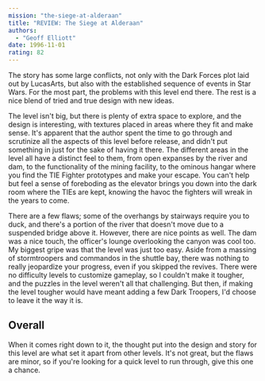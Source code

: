 ```yaml
---
mission: "the-siege-at-alderaan"
title: "REVIEW: The Siege at Alderaan"
authors: 
  - "Geoff Elliott"
date: 1996-11-01
rating: 82
---
```


The story has some large conflicts, not only with the Dark Forces plot laid out by LucasArts, but also with the established sequence of events in Star Wars. For the most part, the problems with this level end there. The rest is a nice blend of tried and true design with new ideas.

The level isn't big, but there is plenty of extra space to explore, and the design is interesting, with textures placed in areas where they fit and make sense. It's apparent that the author spent the time to go through and scrutinize all the aspects of this level before release, and didn't put something in just for the sake of having it there. The different areas in the level all have a distinct feel to them, from open expanses by the river and dam, to the functionality of the mining facility, to the ominous hangar where you find the TIE Fighter prototypes and make your escape. You can't help but feel a sense of foreboding as the elevator brings you down into the dark room where the TIEs are kept, knowing the havoc the fighters will wreak in the years to come.

There are a few flaws; some of the overhangs by stairways require you to duck, and there's a portion of the river that doesn't move due to a suspended bridge above it. However, there are nice points as well. The dam was a nice touch, the officer's lounge overlooking the canyon was cool too. My biggest gripe was that the level was just too easy. Aside from a massing of stormtroopers and commandos in the shuttle bay, there was nothing to really jeopardize your progress, even if you skipped the revives. There were no difficulty levels to customize gameplay, so I couldn't make it tougher, and the puzzles in the level weren't all that challenging. But then, if making the level tougher would have meant adding a few Dark Troopers, I'd choose to leave it the way it is.

## Overall

When it comes right down to it, the thought put into the design and story for this level are what set it apart from other levels. It's not great, but the flaws are minor, so if you're looking for a quick level to run through, give this one a chance.